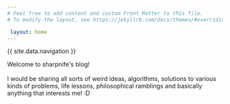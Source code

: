 ```yaml
---
# Feel free to add content and custom Front Matter to this file.
# To modify the layout, see https://jekyllrb.com/docs/themes/#overriding-theme-defaults

 layout: home
---
```

{{ site.data.navigation }}

Welcome to sharpnife's blog!
<br>
<br>
I would be sharing all sorts of weird ideas, algorithms, solutions to various kinds of problems, life lessons, philosophical ramblings and basically anything that interests me! :D
<br>
